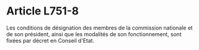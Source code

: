 # Article L751-8

Les conditions de désignation des membres de la commission nationale et de son président, ainsi que les modalités de son fonctionnement, sont fixées par décret en Conseil d'Etat.